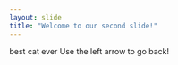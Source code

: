 ```yaml
---
layout: slide
title: "Welcome to our second slide!"
---
```

best cat ever
Use the left arrow to go back!
